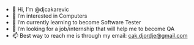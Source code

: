 - 👋 Hi, I’m @djcakarevic
- 👀 I’m interested in Computers 
- 🌱 I’m currently learning to become Software Tester
- 💞️ I’m looking for a job/internship that will help me to become QA
- 📫 Best way to reach me is through my email: cak.djordje@gmail.com

<!---
djcakarevic/djcakarevic is a ✨ special ✨ repository because its `README.md` (this file) appears on your GitHub profile.
You can click the Preview link to take a look at your changes.
--->

